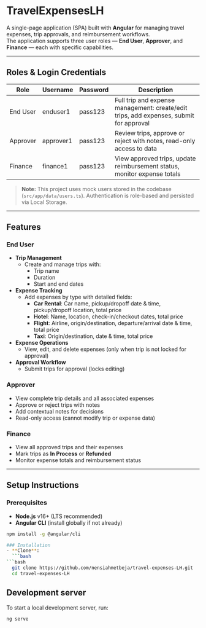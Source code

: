 # TravelExpensesLH

A single-page application (SPA) built with **Angular** for managing travel expenses, trip approvals, and reimbursement workflows.  
The application supports three user roles — **End User**, **Approver**, and **Finance** — each with specific capabilities.

---

## Roles & Login Credentials

| Role       | Username   | Password  | Description                                                                 |
|------------|------------|-----------|-----------------------------------------------------------------------------|
| End User   | enduser1   | pass123   | Full trip and expense management: create/edit trips, add expenses, submit for approval |
| Approver   | approver1  | pass123   | Review trips, approve or reject with notes, read-only access to data       |
| Finance    | finance1   | pass123   | View approved trips, update reimbursement status, monitor expense totals   |

> **Note:** This project uses mock users stored in the codebase (`src/app/data/users.ts`). Authentication is role-based and persisted via Local Storage.

---

## Features

### **End User**
- **Trip Management**
  - Create and manage trips with:
    - Trip name
    - Duration
    - Start and end dates
- **Expense Tracking**
  - Add expenses by type with detailed fields:
    - **Car Rental**: Car name, pickup/dropoff date & time, pickup/dropoff location, total price
    - **Hotel**: Name, location, check-in/checkout dates, total price
    - **Flight**: Airline, origin/destination, departure/arrival date & time, total price
    - **Taxi**: Origin/destination, date & time, total price
- **Expense Operations**
  - View, edit, and delete expenses (only when trip is not locked for approval)
- **Approval Workflow**
  - Submit trips for approval (locks editing)

### **Approver**
- View complete trip details and all associated expenses
- Approve or reject trips with notes
- Add contextual notes for decisions
- Read-only access (cannot modify trip or expense data)

### **Finance**
- View all approved trips and their expenses
- Mark trips as **In Process** or **Refunded**
- Monitor expense totals and reimbursement status

---

## Setup Instructions

### **Prerequisites**
- **Node.js** v16+ (LTS recommended)
- **Angular CLI** (install globally if not already)
```bash
npm install -g @angular/cli

### Installation 
- **Clone**:
  ```bash
```bash
  git clone https://github.com/nensiahmetbeja/travel-expenses-LH.git
  cd travel-expenses-LH
```

## Development server
To start a local development server, run:

```bash
ng serve
```
